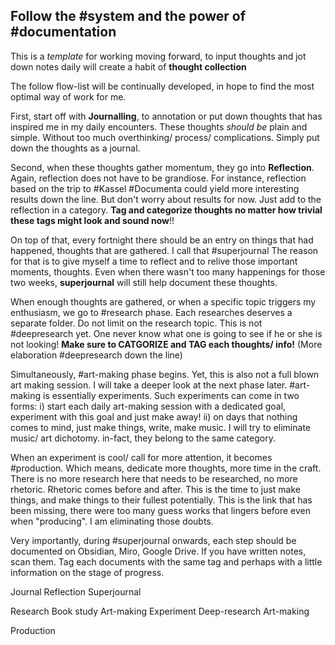 ## Follow the #system and the power of #documentation

This is a *template* for working moving forward, to input thoughts and jot down notes daily will create a habit of __thought collection__

The follow flow-list will be continually developed, in hope to find the most optimal way of work for me. 

First, start off with __Journalling__, to annotation or put down thoughts that has inspired me in my daily encounters. These thoughts *should be* plain and simple. Without too much overthinking/ process/ complications. Simply put down the thoughts as a journal.

Second, when these thoughts gather momentum, they go into __Reflection__. Again, reflection does not have to be grandiose. For instance, reflection based on the trip to #Kassel #Documenta could yield more interesting results down the line. But don't worry about results for now. Just add to the reflection in a category.  __Tag and categorize thoughts no matter how trivial these tags might look and sound now__!!

On top of that, every fortnight there should be an entry on things that had happened, thoughts that are gathered. I call that #superjournal The reason for that is to give myself a time to reflect and to relive those important moments, thoughts. Even when there wasn't too many happenings for those two weeks, __superjournal__ will still help document these thoughts. 

When enough thoughts are gathered, or when a specific topic triggers my enthusiasm, we go to  #research phase. Each researches deserves a separate folder. Do not limit on the research topic. This is not #deepresearch yet. One never know what one is going to see if he or she is not looking! **Make sure to CATGORIZE and TAG each thoughts/ info!** (More elaboration #deepresearch down the line)

Simultaneously, #art-making phase begins. Yet, this is also not a full blown art making session. I will take a deeper look at the next phase later. #art-making is essentially experiments. Such experiments can come in two forms: i) start each daily art-making session with a dedicated goal, experiment with this goal and just make away! ii) on days that nothing comes to mind, just make things, write, make music. I will try to eliminate music/ art dichotomy. in-fact, they belong to the same category. 

When an experiment is cool/ call for more attention, it becomes #production. Which means, dedicate more thoughts, more time in the craft. There is no more research here that needs to be researched, no more rhetoric. Rhetoric comes before and after. This is the time to just make things, and make things to their fullest potentially. This is the link that has been missing, there were too many guess works that lingers before even when "producing". I am eliminating those doubts. 

Very importantly, during #superjournal onwards, each step should be documented on Obsidian, Miro, Google Drive. If you have written notes, scan them. Tag each documents with the same tag and perhaps with a little information on the stage of progress. 


Journal
	Reflection
Superjournal 

Research
	Book study
Art-making
	Experiment
Deep-research 
	Art-making

Production 

